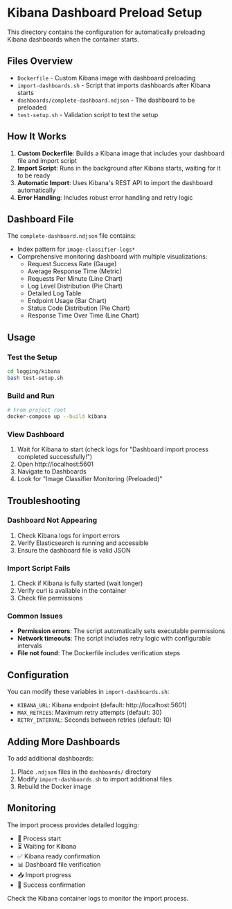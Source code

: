 # Kibana Dashboard Preload Setup

This directory contains the configuration for automatically preloading Kibana dashboards when the container starts.

## Files Overview

- `Dockerfile` - Custom Kibana image with dashboard preloading
- `import-dashboards.sh` - Script that imports dashboards after Kibana starts
- `dashboards/complete-dashboard.ndjson` - The dashboard to be preloaded
- `test-setup.sh` - Validation script to test the setup

## How It Works

1. **Custom Dockerfile**: Builds a Kibana image that includes your dashboard file and import script
2. **Import Script**: Runs in the background after Kibana starts, waiting for it to be ready
3. **Automatic Import**: Uses Kibana's REST API to import the dashboard automatically
4. **Error Handling**: Includes robust error handling and retry logic

## Dashboard File

The `complete-dashboard.ndjson` file contains:
- Index pattern for `image-classifier-logs*`
- Comprehensive monitoring dashboard with multiple visualizations:
  - Request Success Rate (Gauge)
  - Average Response Time (Metric)
  - Requests Per Minute (Line Chart)
  - Log Level Distribution (Pie Chart)
  - Detailed Log Table
  - Endpoint Usage (Bar Chart)
  - Status Code Distribution (Pie Chart)
  - Response Time Over Time (Line Chart)

## Usage

### Test the Setup
```bash
cd logging/kibana
bash test-setup.sh
```

### Build and Run
```bash
# From project root
docker-compose up --build kibana
```

### View Dashboard
1. Wait for Kibana to start (check logs for "Dashboard import process completed successfully!")
2. Open http://localhost:5601
3. Navigate to Dashboards
4. Look for "Image Classifier Monitoring (Preloaded)"

## Troubleshooting

### Dashboard Not Appearing
1. Check Kibana logs for import errors
2. Verify Elasticsearch is running and accessible
3. Ensure the dashboard file is valid JSON

### Import Script Fails
1. Check if Kibana is fully started (wait longer)
2. Verify curl is available in the container
3. Check file permissions

### Common Issues
- **Permission errors**: The script automatically sets executable permissions
- **Network timeouts**: The script includes retry logic with configurable intervals
- **File not found**: The Dockerfile includes verification steps

## Configuration

You can modify these variables in `import-dashboards.sh`:
- `KIBANA_URL`: Kibana endpoint (default: http://localhost:5601)
- `MAX_RETRIES`: Maximum retry attempts (default: 30)
- `RETRY_INTERVAL`: Seconds between retries (default: 10)

## Adding More Dashboards

To add additional dashboards:
1. Place `.ndjson` files in the `dashboards/` directory
2. Modify `import-dashboards.sh` to import additional files
3. Rebuild the Docker image

## Monitoring

The import process provides detailed logging:
- 🚀 Process start
- ⏳ Waiting for Kibana
- ✅ Kibana ready confirmation
- 📊 Dashboard file verification
- 📥 Import progress
- 🎉 Success confirmation

Check the Kibana container logs to monitor the import process.
